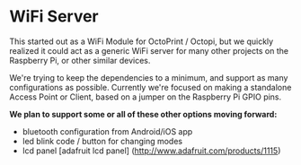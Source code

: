 WiFi Server
========

This started out as a WiFi Module for OctoPrint / Octopi, but we quickly realized it could act as a generic WiFi server
for many other projects on the Raspberry Pi, or other similar devices.

We're trying to keep the dependencies to a minimum, and support as many configurations as possible. Currently we're
focused on making a standalone Access Point or Client, based on a jumper on the Raspberry Pi GPIO pins.

__We plan to support some or all of these other options moving forward:__

- bluetooth configuration from Android/iOS app
- led blink code / button for changing modes
- lcd panel [adafruit lcd panel] (http://www.adafruit.com/products/1115)
